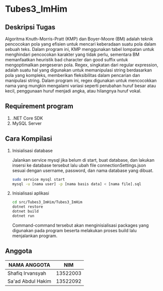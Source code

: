 # Tubes3_ImHim

## Deskripsi Tugas

Algoritma Knuth-Morris-Pratt (KMP) dan Boyer-Moore (BM) adalah teknik pencocokan pola yang efisien untuk mencari keberadaan suatu pola dalam sebuah teks. Dalam program ini, KMP menggunakan tabel lompatan untuk menghindari pencocokan karakter yang tidak perlu, sementara BM memanfaatkan heuristik bad character dan good suffix untuk mengoptimalkan pergeseran pola. Regex, singkatan dari regular expression, adalah suatu hal yang digunakan untuk memanipulasi string berdasarkan pola yang kompleks, memberikan fleksibilitas dalam pencarian dan manipulasi string. Dalam program ini, regex digunakan untuk mencocokkan nama yang mungkin mengalami variasi seperti perubahan huruf besar atau kecil, penggunaan huruf menjadi angka, atau hilangnya huruf vokal.

## Requirement program

1. .NET Core SDK
2. MySQL Server

## Cara Kompilasi

1. Inisialisasi database

    Jalankan service mysql jika belum di start, buat database, dan lakukan insersi ke database tersebut lalu ubah file connectionSettings.json sesuai dengan username, password, dan nama database yang dibuat.

    ```bash
    sudo service mysql start
    mysql -u [nama user] -p [nama basis data] < [nama file].sql
    ```

2. Inisialisasi aplikasi

    ```bash
    cd src/Tubes3_ImHim/Tubes3_ImHim
    dotnet restore
    dotnet build
    dotnet run
    ```

    Command-command tersebut akan menginisialisasi packages yang digunakan pada program beserta melakukan proses build lalu menjalankan program.

## Anggota

| NAMA ANGGOTA               | NIM      |
|----------------------------|----------|
| Shafiq Irvansyah           | 13522003 |
| Sa'ad Abdul Hakim          | 13522092 |
